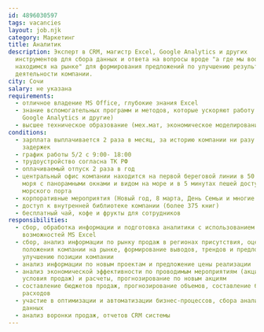 ```yaml
---
id: 4896030597
tags: vacancies
layout: job.njk
category: Маркетинг
title: Аналитик
description: Эксперт в CRM, магистр Excel, Google Analytics и других
  инструментов для сбора данных и ответа на вопросы вроде "а где мы вообще
  находимся на рынке" для формирования предложений по улучшению результатов
  деятельности компании.
city: Сочи
salary: не указана
requirements:
  - отличное владение MS Office, глубокие знания Excel
  - знание вспомогательных программ и методов, которые ускоряют работу (CRM,
    Google Analytics и другие)
  - высшее техническое образование (мех.мат, экономическое моделирование, SQL)
conditions:
  - зарплата выплачивается 2 раза в месяц, за историю компании ни разу не было
    задержек
  - график работы 5/2 с 9:00- 18:00
  - трудоустройство согласна ТК РФ
  - оплачиваемый отпуск 2 раза в год
  - центральный офис компании находится на первой береговой линии в 50 м. от
    моря с панорамными окнами и видом на море и в 5 минутах пешей доступности от
    морского порта
  - корпоративные мероприятия (Новый год, 8 марта, День Семьи и многие другие)
  - доступ к внутренней библиотеке компании (более 375 книг)
  - бесплатный чай, кофе и фрукты для сотрудников
responsibilities:
  - сбор, обработка информации и подготовка аналитики с использованием
    возможностей MS Excel
  - сбор, анализ информации по рынку продаж в регионах присутствия, оценка
    положения компании на рынке, формирование выводов, трендов и предложений по
    улучшению позиции компании
  - анализ информации по новым проектам и предложение цены реализации
  - анализ экономической эффективности по проводимым мероприятиям (акции,
    условия продаж) и расчеты, прогнозирование по новым акциям
  - составление бюджетов продаж, прогнозирование объемов, составление бюджета
    расходов
  - участие в оптимизации и автоматизации бизнес-процессов, сбора аналитических
    данных
  - анализ воронки продаж, отчетов CRM системы
---
```

